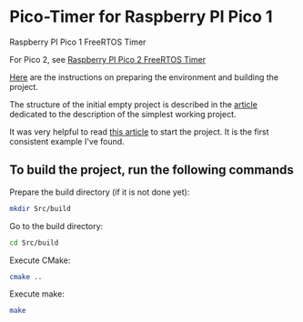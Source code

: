 # Pico-Timer for Raspberry PI Pico 1

Raspberry PI Pico 1 FreeRTOS Timer

For Pico 2, see [Raspberry PI Pico 2 FreeRTOS Timer](https://github.com/K-S-K/Pico-Timer-2)

[Here](Doc/readme.md) are the instructions on preparing the environment and building the project.

The structure of the initial empty project is described in the [article](Doc/Tag/Tag-01-Project-Tepmlate.md) dedicated to the description of the simplest working project.

It was very helpful to read [this article](https://embeddedcomputing.com/technology/open-source/linux-freertos-related/using-freertos-with-the-raspberry-pi-pico) to start the project. It is the first consistent example I've found.

## To build the project, run the following commands

Prepare the build directory (if it is not done yet):

```bash
mkdir Src/build
```

Go to the build directory:

```bash
cd Src/build
```

Execute CMake:

```bash
cmake ..
```

Execute make:

```bash
make
```
